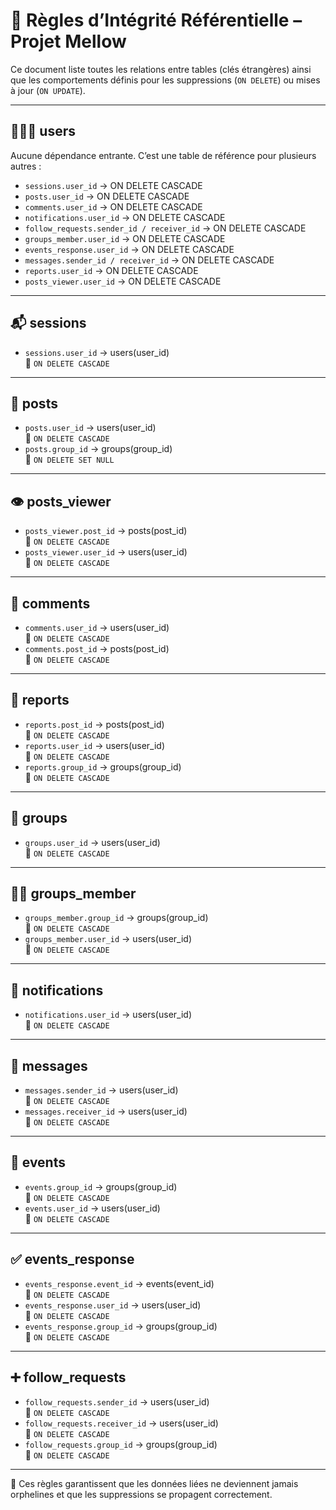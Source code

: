 # 🔐 Règles d’Intégrité Référentielle – Projet Mellow

Ce document liste toutes les relations entre tables (clés étrangères) ainsi que les comportements définis pour les suppressions (`ON DELETE`) ou mises à jour (`ON UPDATE`).

---

## 🧑‍🤝‍🧑 users

Aucune dépendance entrante. C’est une table de référence pour plusieurs autres :

- `sessions.user_id` → ON DELETE CASCADE
- `posts.user_id` → ON DELETE CASCADE
- `comments.user_id` → ON DELETE CASCADE
- `notifications.user_id` → ON DELETE CASCADE
- `follow_requests.sender_id / receiver_id` → ON DELETE CASCADE
- `groups_member.user_id` → ON DELETE CASCADE
- `events_response.user_id` → ON DELETE CASCADE
- `messages.sender_id / receiver_id` → ON DELETE CASCADE
- `reports.user_id` → ON DELETE CASCADE
- `posts_viewer.user_id` → ON DELETE CASCADE

---

## 📬 sessions

- `sessions.user_id` → users(user_id)  
  🔁 `ON DELETE CASCADE`

---

## 📢 posts

- `posts.user_id` → users(user_id)  
  🔁 `ON DELETE CASCADE`
- `posts.group_id` → groups(group_id)  
  🔁 `ON DELETE SET NULL`

---

## 👁️ posts_viewer

- `posts_viewer.post_id` → posts(post_id)  
  🔁 `ON DELETE CASCADE`
- `posts_viewer.user_id` → users(user_id)  
  🔁 `ON DELETE CASCADE`

---

## 💬 comments

- `comments.user_id` → users(user_id)  
  🔁 `ON DELETE CASCADE`
- `comments.post_id` → posts(post_id)  
  🔁 `ON DELETE CASCADE`

---

## 🚩 reports

- `reports.post_id` → posts(post_id)  
  🔁 `ON DELETE CASCADE`
- `reports.user_id` → users(user_id)  
  🔁 `ON DELETE CASCADE`
- `reports.group_id` → groups(group_id)  
  🔁 `ON DELETE CASCADE`

---

## 👥 groups

- `groups.user_id` → users(user_id)  
  🔁 `ON DELETE CASCADE`

---

## 🧑‍💼 groups_member

- `groups_member.group_id` → groups(group_id)  
  🔁 `ON DELETE CASCADE`
- `groups_member.user_id` → users(user_id)  
  🔁 `ON DELETE CASCADE`

---

## 🔔 notifications

- `notifications.user_id` → users(user_id)  
  🔁 `ON DELETE CASCADE`

---

## 📨 messages

- `messages.sender_id` → users(user_id)  
  🔁 `ON DELETE CASCADE`
- `messages.receiver_id` → users(user_id)  
  🔁 `ON DELETE CASCADE`

---

## 📅 events

- `events.group_id` → groups(group_id)  
  🔁 `ON DELETE CASCADE`
- `events.user_id` → users(user_id)  
  🔁 `ON DELETE CASCADE`

---

## ✅ events_response

- `events_response.event_id` → events(event_id)  
  🔁 `ON DELETE CASCADE`
- `events_response.user_id` → users(user_id)  
  🔁 `ON DELETE CASCADE`
- `events_response.group_id` → groups(group_id)  
  🔁 `ON DELETE CASCADE`

---

## ➕ follow_requests

- `follow_requests.sender_id` → users(user_id)  
  🔁 `ON DELETE CASCADE`
- `follow_requests.receiver_id` → users(user_id)  
  🔁 `ON DELETE CASCADE`
- `follow_requests.group_id` → groups(group_id)  
  🔁 `ON DELETE CASCADE`

---

🎯 Ces règles garantissent que les données liées ne deviennent jamais orphelines et que les suppressions se propagent correctement.
